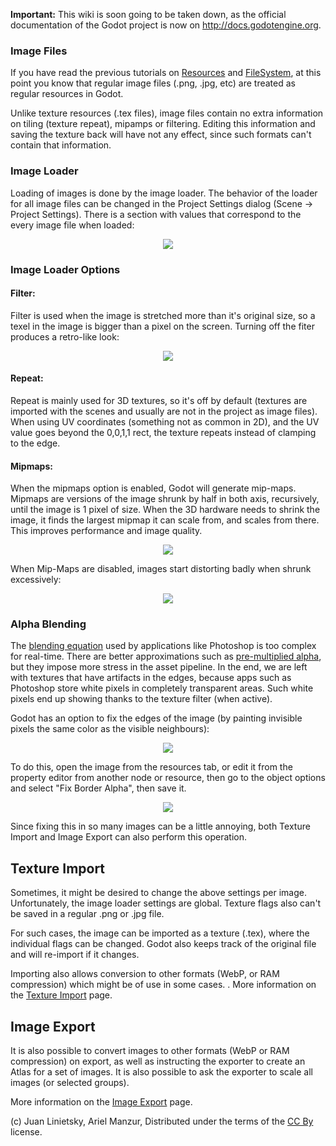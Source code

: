 **Important:** This wiki is soon going to be taken down, as the official documentation of the Godot project is now on http://docs.godotengine.org.

### Image Files

If you have read the previous tutorials on [Resources](tutorial_resources) and [FileSystem](tutorial_fs), at this point you know that regular image files (.png, .jpg, etc) are treated as regular resources in Godot.

Unlike texture resources (.tex files), image files contain no extra information on tiling (texture repeat), mipamps or filtering. Editing this information and saving the texture back will have not any effect, since such formats can't contain that information.

### Image Loader

Loading of images is done by the image loader. The behavior of the loader for all image files can be changed
in the Project Settings dialog (Scene -> Project Settings). There is a section with values that correspond to the every image file when loaded:

<p align="center"><img src="images/imgloader.png"/></p>

### Image Loader Options

#### Filter:

Filter is used when the image is stretched more than it's original size, so a texel in the image is bigger than a pixel on the screen. Turning off the fiter produces a retro-like look:

<p align="center"><img src="images/imagefilter.png"/></p>

#### Repeat:

Repeat is mainly used for 3D textures, so it's off by default (textures are imported with the scenes and usually are not in the project as image files). When using UV coordinates (something not as common in 2D), and the UV value goes beyond the 0,0,1,1 rect, the texture repeats instead of clamping to the edge.

#### Mipmaps:

When the mipmaps option is enabled, Godot will generate mip-maps. Mipmaps are versions of the image shrunk by half in both axis, recursively, until the image is 1 pixel of size. When the 3D hardware needs to shrink the image, it finds the largest mipmap it can scale from, and scales from there. This improves performance and image quality.

<p align="center"><img src="images/mipmaps.png"/></p>

When Mip-Maps are disabled, images start distorting badly when shrunk excessively:

<p align="center"><img src="images/imagemipmap.png"/></p>

### Alpha Blending

The [blending equation](http://en.wikipedia.org/wiki/Alpha_compositing) used by applications like Photoshop is too complex for real-time. There are better approximations such as [pre-multiplied alpha](http://blogs.msdn.com/b/shawnhar/archive/2009/11/06/premultiplied-alpha.aspx?Redirected=true), but they impose more stress in the asset pipeline. In the end, we are left with textures that have artifacts in the edges, because apps such as Photoshop store white pixels in completely transparent areas. Such white pixels end up showing thanks to the texture filter (when active).

Godot has an option to fix the edges of the image (by painting invisible pixels the same color as the visible neighbours):

<p align="center"><img src="images/fixedborder.png"></img></p> 

To do this, open the image from the resources tab, or edit it from the property editor from another node or resource, then go to the object options and select "Fix Border Alpha", then save it.

<p align="center"><img src="images/imagefixalpha.png"></img></p> 

Since fixing this in so many images can be a little annoying, both Texture Import and Image Export can also perform this operation. 

## Texture Import

Sometimes, it might be desired to change the above settings per image. Unfortunately, the image loader settings are global. Texture flags also can't be saved in a regular .png or .jpg file. 

For such cases, the image can be imported as a texture (.tex), where the individual flags can be changed. Godot also keeps track of the original file and will re-import if it changes.

Importing also allows conversion to other formats (WebP, or RAM compression) which might be of use in some cases.
.
More information on the [Texture Import](import_textures) page.

## Image Export

It is also possible to convert images to other formats (WebP or RAM compression) on export, as well as instructing the exporter to create an Atlas for a set of images. It is also possible to ask the exporter to scale all images (or selected groups).

More information on the [Image Export](export_images) page.


(c) Juan Linietsky, Ariel Manzur, Distributed under the terms of the [CC By](https://creativecommons.org/licenses/by/3.0/legalcode) license.
